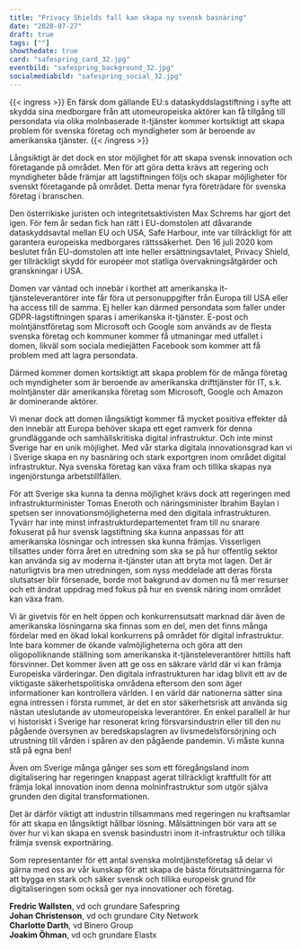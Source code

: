 ```yaml
---
title: "Privacy Shields fall kan skapa ny svensk basnäring"
date: "2020-07-27"
draft: true
tags: [""]
showthedate: true
card: "safespring_card_32.jpg"
eventbild: "safespring_background_32.jpg"
socialmediabild: "safespring_social_32.jpg"
---
```

{{< ingress >}}
En färsk dom gällande EU:s dataskyddslagstiftning i syfte att skydda sina medborgare från att utomeuropeiska aktörer kan få tillgång till persondata via olika molnbaserade it-tjänster kommer kortsiktigt att skapa problem för svenska företag och myndigheter som är beroende av amerikanska tjänster.
{{< /ingress >}}

Långsiktigt är det dock en stor möjlighet för att skapa svensk innovation och företagande på området. Men för att göra detta krävs att regering och myndigheter både främjar att lagstiftningen följs och skapar möjligheter för svenskt företagande på området. Detta menar fyra företrädare för svenska företag i branschen.

Den österrikiske juristen och integritetsaktivisten Max Schrems har gjort det igen. För fem år sedan fick han rätt i EU-domstolen att dåvarande dataskyddsavtal mellan EU och USA, Safe Harbour, inte var tillräckligt för att garantera europeiska medborgares rättssäkerhet. Den 16 juli 2020 kom beslutet från EU-domstolen att inte heller ersättningsavtalet, Privacy Shield, ger tillräckligt skydd för européer mot statliga övervakningsåtgärder och granskningar i USA.

Domen var väntad och innebär i korthet att amerikanska it-tjänsteleverantörer inte får föra ut personuppgifter från Europa till USA eller ha access till de samma. Ej heller kan därmed persondata som faller under GDPR-lagstiftningen sparas i amerikanska it-tjänster. E-post och molntjänstföretag som Microsoft och Google som används av de flesta svenska företag och kommuner kommer få utmaningar med utfallet i domen, likväl som sociala mediejätten Facebook som kommer att få problem med att lagra persondata.

Därmed kommer domen kortsiktigt att skapa problem för de många företag och myndigheter som är beroende av amerikanska drifttjänster för IT, s.k. molntjänster där amerikanska företag som Microsoft, Google och Amazon är dominerande aktörer.

Vi menar dock att domen långsiktigt kommer få mycket positiva effekter då den innebär att Europa behöver skapa ett eget ramverk för denna grundläggande och samhällskritiska digital infrastruktur. Och inte minst Sverige har en unik möjlighet. Med vår starka digitala innovationsgrad kan vi i Sverige skapa en ny basnäring och stark exportgren inom området digital infrastruktur. Nya svenska företag kan växa fram och tillika skapas nya ingenjörstunga arbetstillfällen.

För att Sverige ska kunna ta denna möjlighet krävs dock att regeringen med infrastrukturminister Tomas Eneroth och näringsminister Ibrahim Baylan i spetsen ser innovationsmöjligheterna med den digitala infrastrukturen. Tyvärr har inte minst infrastrukturdepartementet fram till nu snarare fokuserat på hur svensk lagstiftning ska kunna anpassas för att amerikanska lösningar och intressen ska kunna främjas. Visserligen tillsattes under förra året en utredning som ska se på hur offentlig sektor kan använda sig av moderna it-tjänster utan att bryta mot lagen. Det är naturligtvis bra men utredningen, som nyss meddelade att deras första slutsatser blir försenade, borde mot bakgrund av domen nu få mer resurser och ett ändrat uppdrag med fokus på hur en svensk näring inom området kan växa fram.  

Vi är givetvis för en helt öppen och konkurrensutsatt marknad där även de amerikanska lösningarna ska finnas som en del, men det finns många fördelar med en ökad lokal konkurrens på området för digital infrastruktur. Inte bara kommer de ökande valmöjligheterna och göra att den oligopolliknande ställning som amerikanska it-tjänsteleverantörer hittills haft försvinner. Det kommer även att ge oss en säkrare värld där vi kan främja Europeiska värderingar. Den digitala infrastrukturen har idag blivit ett av de viktigaste säkerhetspolitiska områdena eftersom den som äger informationer kan kontrollera världen. I en värld där nationerna sätter sina egna intressen i första rummet, är det en stor säkerhetsrisk att använda sig nästan uteslutande av utomeuropeiska leverantörer. En enkel parallell är hur vi historiskt i Sverige har resonerat kring försvarsindustrin eller till den nu pågående översynen av beredskapslagren av livsmedelsförsörjning och utrustning till vården i spåren av den pågående pandemin. Vi måste kunna stå på egna ben!

Även om Sverige många gånger ses som ett föregångsland inom digitalisering har regeringen knappast agerat tillräckligt kraftfullt för att främja lokal innovation inom denna molninfrastruktur som utgör själva grunden den digital transformationen.

Det är därför viktigt att industrin tillsammans med regeringen nu kraftsamlar för att skapa en långsiktigt hållbar lösning. Målsättningen bör vara att se över hur vi kan skapa en svensk basindustri inom it-infrastruktur och tillika främja svensk exportnäring.  

Som representanter för ett antal svenska molntjänsteföretag så delar vi gärna med oss av vår kunskap för att skapa de bästa förutsättningarna för att bygga en stark och säker svensk och tillika europeisk grund för digitaliseringen som också ger nya innovationer och företag.

**Fredric Wallsten**, vd och grundare Safespring<br>
**Johan Christenson**, vd och grundare City Network<br>
**Charlotte Darth**, vd Binero Group<br>
**Joakim Öhman**, vd och grundare Elastx<br>
